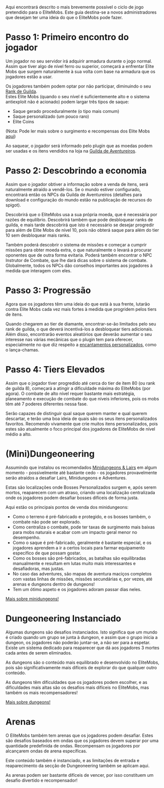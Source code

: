Aqui encontrará descrito o mais brevemente possível o ciclo de jogo pretendido para o EliteMobs. Este guia destina-se a novos administradores que desejam ter uma ideia do que o EliteMobs pode fazer.

# Passo 1: Primeiro encontro do jogador
Um jogador no seu servidor irá adquirir armadura durante o jogo normal. Assim que tiver algo de nível ferro ou superior, começará a enfrentar Elite Mobs que surgem naturalmente à sua volta com base na armadura que os jogadores estão a usar.

Os jogadores também podem optar por não participar, diminuindo o seu [Rank de Guilda]($language$/elitemobs/adventurers_guild_world.md).
<br>Estes Elite Mobs (quando o seu nível é suficientemente alto e o sistema antiexploit não é acionado) podem largar três tipos de saque:

* Saque gerado proceduralmente (o tipo mais comum)
* Saque personalizado (um pouco raro)
* Elite Coins

(Nota: Pode ler mais sobre o surgimento e recompensas dos Elite Mobs [aqui]($language$/elitemobs/spawning_tiers_loot.md))

Ao saquear, o jogador será informado pelo plugin que as moedas podem ser usadas e os itens vendidos na loja na [Guilda de Aventureiros]($language$/elitemobs/adventurers_guild_world.md).

# Passo 2: Descobrindo a economia
Assim que o jogador obtiver a informação sobre a venda de itens, será naturalmente atraído a vendê-los. Se o mundo estiver configurado, encontrará então os NPCs da Guilda de Aventureiros (detalhes para download e configuração do mundo estão na publicação de recursos do spigot).

Descobrirá que o EliteMobs usa a sua própria moeda, que é necessária por razões de equilíbrio. Descobrirá também que pode desbloquear ranks de guilda, e mais tarde descobrirá que isto é necessário se desejar progredir para além de Elite Mobs de nível 10, pois não obterá saque para além do tier 10 sem desbloquear mais ranks.

Também poderá descobrir o sistema de missões e começar a cumprir missões para obter moeda extra, o que naturalmente o levará a procurar oponentes que de outra forma evitaria. Poderá também encontrar o NPC Instrutor de Combate, que lhe dará dicas sobre o sistema de combate. Globalmente, todos os NPCs dão conselhos importantes aos jogadores à medida que interagem com eles.

# Passo 3: Progressão
Agora que os jogadores têm uma ideia do que está à sua frente, lutarão contra Elite Mobs cada vez mais fortes à medida que progridem pelos tiers de itens.

Quando chegarem ao tier de diamante, encontrar-se-ão limitados pelo seu rank de guilda, o que deverá incentivá-los a desbloquear tiers adicionais.
<br>Além disso, encontrarão eventos aleatórios que deverão aumentar o seu interesse nas várias mecânicas que o plugin tem para oferecer, especialmente no que diz respeito a [encantamentos personalizados]($language$/elitemobs/custom_enchantments_list.md), como o lança-chamas.

# Passo 4: Tiers Elevados
Assim que o jogador tiver progredido até cerca do tier de item 80 (ou rank de guilda 8), começará a atingir a dificuldade máxima do EliteMobs (por agora). O combate de alto nível requer bastante mais estratégia, planeamento e execução de combate do que níveis inferiores, pois os mobs têm até 7 poderes diferentes nessa fase.

Serão capazes de distinguir qual saque querem manter e qual querem descartar, e terão uma boa ideia de quais são os seus itens personalizados favoritos. Recomendo vivamente que crie muitos itens personalizados, pois estes são atualmente o foco principal dos jogadores de EliteMobs de nível médio a alto.

# (Mini)Dungeoneering
Assumindo que instalou os recomendados [Minidungeons & Lairs]($language$/elitemobs/dungeons.md) em algum momento - possivelmente até bastante cedo - os jogadores provavelmente serão atraídos a desafiar Lairs, Minidungeons e Adventures.

Estas são localizações onde Bosses Personalizados surgem e, após serem mortos, reaparecem com um atraso, criando uma localização centralizada onde os jogadores podem desafiar bosses difíceis de forma justa.

Aqui estão os principais pontos de venda dos minidungeons:

* Como o terreno é pré-fabricado e protegido, e os bosses também, o combate não pode ser explorado.
* Como centraliza o combate, pode ter taxas de surgimento mais baixas para mobs naturais e acabar com um impacto geral menor no desempenho.
* Como o saque é pré-fabricado, geralmente é bastante especial, e os jogadores aprendem a ir a certos locais para farmar equipamento específico de que possam gostar.
* Como os bosses são pré-fabricados, as batalhas são equilibradas manualmente e resultam em lutas muito mais interessantes e desafiadoras, mas justas.
* No caso das adventures, são mapas de aventura maciços completos com vastas linhas de missões, missões secundárias e, por vezes, até arenas e dungeons dentro de dungeons!
* Tem um ótimo aspeto e os jogadores adoram passar dias neles.

[Mais sobre minidungeons!]($language$/elitemobs/dungeons.md)

# Dungeoneering Instanciado
Algumas dungeons são desafios instanciados. Isto significa que um mundo é criado quando um grupo se junta à dungeon, e assim que o grupo inicia a dungeon, os jogadores não poderão juntar-se, a não ser para a espetar.
<br>Existe um sistema dedicado para reaparecer que dá aos jogadores 3 mortes cada antes de serem eliminados.

As dungeons são o conteúdo mais equilibrado e desenvolvido no EliteMobs, pois são significativamente mais difíceis de explorar do que qualquer outro conteúdo.

As dungeons têm dificuldades que os jogadores podem escolher, e as dificuldades mais altas são os desafios mais difíceis no EliteMobs, mas também os mais recompensadores!

[Mais sobre dungeons!]($language$/elitemobs/dungeons.md)

# Arenas
O EliteMobs também tem arenas que os jogadores podem desafiar. Estes são desafios baseados em ondas que os jogadores devem superar por uma quantidade predefinida de ondas. Recompensam os jogadores por alcançarem ondas de arena específicas.

Este conteúdo também é instanciado, e as limitações de entrada e reaparecimento da secção de Dungeoneering também se aplicam aqui.

As arenas podem ser bastante difíceis de vencer, por isso constituem um desafio divertido e recompensador!